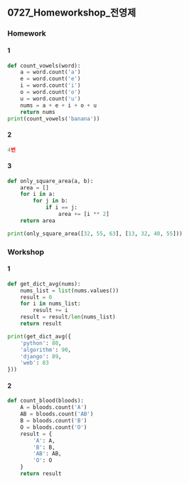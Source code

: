 ## 0727_Homeworkshop_전영제

### Homework

#### 1 

``` python
def count_vowels(word):
    a = word.count('a')
    e = word.count('e')
    i = word.count('i')
    o = word.count('o')
    u = word.count('u')
    nums = a + e + i + o + u
    return nums
print(count_vowels('banana'))
```



#### 2

``` python
4번
```



#### 3

``` python
def only_square_area(a, b):
    area = []
    for i in a:
        for j in b:
            if i == j:
                area += [i ** 2]
    return area

print(only_square_area([32, 55, 63], [13, 32, 40, 55]))
```



### Workshop

#### 1

``` python
def get_dict_avg(nums):
    nums_list = list(nums.values())
    result = 0
    for i in nums_list:
        result += i
    result = result/len(nums_list)
    return result

print(get_dict_avg({
    'python': 80,
    'algorithm': 90,
    'django': 89,
    'web': 83
}))
```



#### 2

``` python
def count_blood(bloods):
    A = bloods.count('A')
    AB = bloods.count('AB')
    B = bloods.count('B')
    O = bloods.count('O')
    result = {
        'A': A,
        'B': B,
        'AB': AB,
        'O': O
    }
    return result
```

